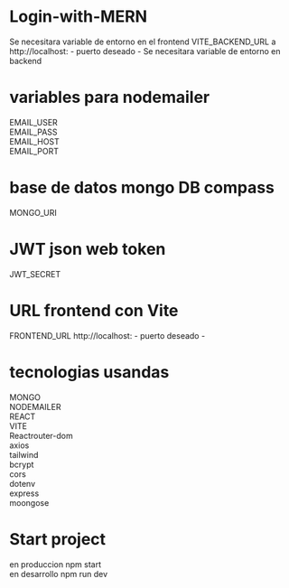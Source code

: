 # Login-with-MERN
Se necesitara variable de entorno en el frontend VITE_BACKEND_URL a http://localhost: - puerto deseado - 
Se necesitara variable de entorno en backend 

# variables para nodemailer
EMAIL_USER <br/>
EMAIL_PASS<br/>
EMAIL_HOST<br/>
EMAIL_PORT<br/>

# base de datos mongo DB compass
MONGO_URI

# JWT json web token
JWT_SECRET

# URL frontend con Vite
FRONTEND_URL http://localhost: - puerto deseado - 

# tecnologias usandas
MONGO <br/> 
NODEMAILER <br/> 
REACT <br/> 
VITE <br/> 
Reactrouter-dom <br/> 
axios <br/>
tailwind <br/> 
bcrypt <br/>
cors <br/>
dotenv <br/>
express <br/>
moongose

# Start project
en produccion npm start <br/>
en desarrollo npm run dev
